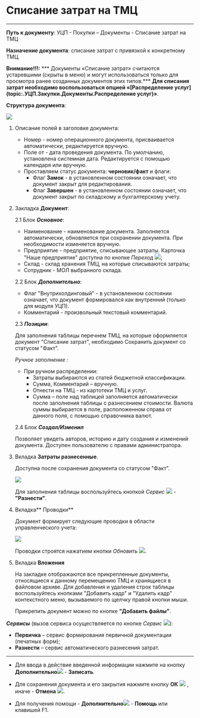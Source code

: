 ﻿#  Списание затрат на ТМЦ
_ _ _ _ _ _

**Путь к документу**: УЦП - Покупки – Документы - Списание затрат на ТМЦ

**Назначение документа**: списание затрат с привязкой к конкретному ТМЦ.

**Внимание!!!:** *** Документы «Списание затрат» считаются устаревшими (скрыты в меню) и могут использоваться только для просмотра ранее созданных документов этих типов.***
**Для списания затрат необходимо воспользоваться  опцией «[Распределение услуг](topic:.УЦП.Закупки.Документы.Распределение услуг)»**.

**Структура документа**:

![](topic:.УЦП.AddFiles.Screenshot_2529.jpg)

1. Описание полей в заголовке документа:
    * Номер - номер операционного документа, присваивается автоматически, редактируется вручную.
    * Поле от - дата проведения документа. По умолчанию, установлена системная дата. Редактируется с помощью календаря или вручную.
    * Проставляем статус документа: **черновик/факт** и флаги:
        * Флаг **Замок** - в установленном состоянии означает, что документ закрыт для редактирования. 
        * Флаг **Завершен** - в установленном состоянии означает, что документ закрыт по складскому и бухгалтерскому учету.

2. Закладка **Документ**: 

    2.1 Блок ***Основное***:

    * Наименование - наименование документа. Заполняется автоматически, обновляется при сохранении документа. При необходимости изменяется вручную.
    * Предприятие - предприятие, списывающее затраты. Карточка "Наше предприятие" доступна по кнопке *Переход* ![](topic:Com.AddFiles.Buttons.Btn_go.png);
    * Склад - склад хранения ТМЦ, на которые списываются затраты;
    * Сотрудник - МОЛ выбранного склада.

    2.2 Блок ***Дополнительно***:

    <!---* Флаг "*Передан в бухгалтерию*" в установленном состоянии означает, что по документу сформированы проводки в модуле "УиФ". Устанавливается автоматически при передаче. При необходимости устанавливается или снимается вручную;
    * Флаг "*Передавать в бухгалтерию*" в установленном состоянии означает, что документ готов для передачи в "УиФ" с целью формирования проводок по Бухучету. Устанавливается автоматически при создании документа. Снимается автоматически при передаче документа в УиФ. При необходимости устанавливается или снимается вручную;
    --->
    * Флаг "Внутрихолдинговый" - в установленном состоянии означает, что документ формировался как внутренний (только для модуля УЦП).
    <!---Документы с данным признаком не передаются в модуль УиФ;
    --->
    * Комментарий - произвольный текстовый комментарий.

    2.3 ***Позиции***:

    Для заполнения таблицы перечнем ТМЦ, на которые оформляется документ "Списание затрат", необходимо Сохранить документ со статусом "Факт".

    *Ручное заполнение :*

    * При ручном распределении:
        * Затраты выбираются из статей бюджетной классификации.
        * Сумма, Комментарий – вручную.
        * Отнести на ТМЦ - из картотеки ТМЦ и услуг.
        * Сумма – поле над таблицей заполняется автоматически после заполнения таблицы с разнесением стоимости. Валюта суммы выбирается в поле,
        расположенном справа от данного поля, с помощью справочника валют.

    2.4 Блок ***Создал/Изменил***

    Позволяет увидеть авторов, историю и дату создания и изменений документа. Доступен пользователю с правами администратора.

3. Вкладка **Затраты разнесенные**.

    Доступна после сохранения документа со статусом "Факт".

    ![](topic:.УЦП.AddFiles.Screenshot_2530.jpg)

    Для заполнения таблицы воспользуйтесь кнопкой *Сервис* ![](topic:Com.AddFiles.Buttons.Btn_Services.png) - **"Разнести"**.

4. Вкладка** Проводки**

    Документ формирует следующие проводки в области управленческого учета:

    ![](topic:.УЦП.AddFiles.Screenshot_2531.jpg)

    Проводки строятся нажатием кнопки *Обновить* ![](topic:Com.AddFiles.Buttons.Btn_Refresh.png).

5. Вкладка **Вложения**

    На закладке отображаются все прикрепленные документы, относящиеся к данному перемещению ТМЦ и хранящиеся в файловом архиве. Для добавления и удаления
    строк таблицы воспользуйтесь кнопками "Добавить кадр" и "Удалить кадр" контекстного меню, вызываемого по щелчку правой кнопки мыши.

    Прикрепить документ можно по кнопке **"Добавить файлы"**.

***Сервисы*** (вызов сервиса осуществляется по кнопке *Сервис* ![](topic:Com.AddFiles.Buttons.Btn_Services.png)):

* **Первичка** – сервис формирования первичной документации (печатных форм);
* **Разнести** – сервис автоматического разнесения затрат.

_______________

* Для ввода в действие введенной информации нажмите на кнопку **Дополнительно**![](topic:Com.AddFiles.Buttons.Btn_OK.png) - **Записать**.

* Для сохранения документа и его закрытия нажмите кнопку **ОК** ![](topic:Com.AddFiles.Buttons.Btn_Ok_grey.png) , иначе - **Отмена** ![](topic:Com.AddFiles.Buttons.BtnCloseCancel.png).

* Для получения помощи - **Дополнительно**![](topic:Com.AddFiles.Buttons.Btn_OK.png) - **Помощь** или клавишей F1.
